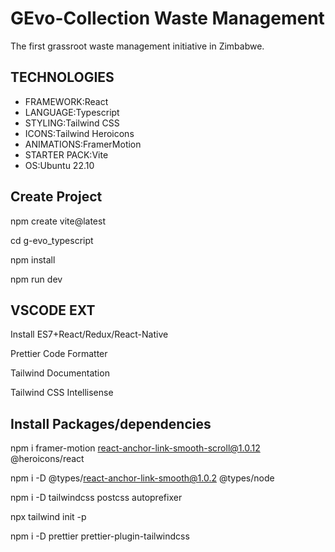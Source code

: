# GEvo-Collection Waste Management
The first grassroot waste management initiative in Zimbabwe.

## TECHNOLOGIES

* FRAMEWORK:React
* LANGUAGE:Typescript
* STYLING:Tailwind CSS
* ICONS:Tailwind Heroicons
* ANIMATIONS:FramerMotion
* STARTER PACK:Vite
* OS:Ubuntu 22.10

## Create Project

npm create vite@latest

cd g-evo_typescript

npm install

npm run dev

## VSCODE EXT

Install ES7+React/Redux/React-Native

Prettier Code Formatter

Tailwind Documentation

Tailwind CSS Intellisense

## Install Packages/dependencies

npm i framer-motion react-anchor-link-smooth-scroll@1.0.12 @heroicons/react

npm i -D @types/react-anchor-link-smooth@1.0.2 @types/node

npm i -D tailwindcss postcss autoprefixer

npx tailwind init -p

npm i -D prettier prettier-plugin-tailwindcss
